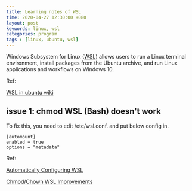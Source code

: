 ```yaml
---
title: Learning notes of WSL
time: 2020-04-27 12:30:00 +080
layout: post
keywords: linux, wsl
categories: program
tags : [linux, ubuntu, wsl]
---
```


Windows Subsystem for Linux ([WSL](https://docs.microsoft.com/en-us/windows/wsl/about)) allows users to run a Linux terminal environment, install packages from the Ubuntu archive, and run Linux applications and workflows on Windows 10. 

Ref:

[WSL in ubuntu wiki](https://wiki.ubuntu.com/WSL)

issue 1: chmod WSL (Bash) doesn't work
--------------------------------------

To fix this, you need to edit /etc/wsl.conf. and put below config in.

    [automount]
    enabled = true
    options = "metadata"

Ref:

[Automatically Configuring WSL](https://devblogs.microsoft.com/commandline/automatically-configuring-wsl/)

[Chmod/Chown WSL Improvements](https://devblogs.microsoft.com/commandline/chmod-chown-wsl-improvements/)



